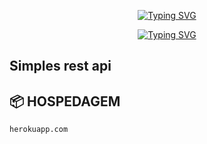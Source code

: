 <p align="center">
    <a href="https://github.com/sayo-api">
        <img
            src="https://readme-typing-svg.herokuapp.com?size=30&width=1000&lines=Akame+-+Rest+-+Api"
            alt="Typing SVG"
        />
    </a>
</p>

<p align="center">
    <a href="https://github.com/sayo-api">
        <img
            src="https://readme-typing-svg.herokuapp.com?size=25&width=300&lines=🎃+By+Breno+🎃"
            alt="Typing SVG"
        />
    </a>
</p>

## Simples rest api 

## 📦 HOSPEDAGEM

`herokuapp.com`

##
